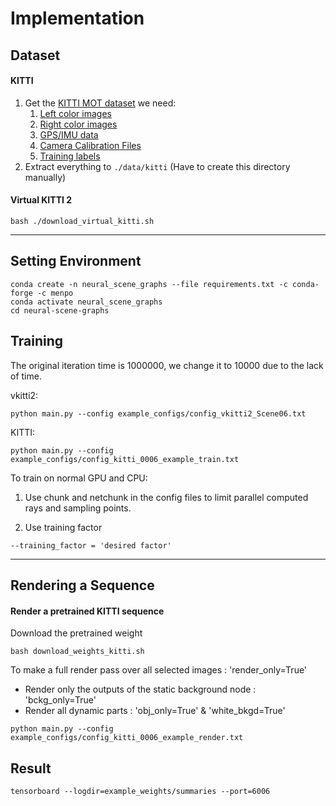 # Implementation

## Dataset

#### KITTI
1. Get the [KITTI MOT dataset](http://www.cvlibs.net/datasets/kitti/eval_tracking.php) we need:
   1. [Left color images](http://www.cvlibs.net/download.php?file=data_tracking_image_2.zip)
   2. [Right color images](http://www.cvlibs.net/download.php?file=data_tracking_image_3.zip)
   3. [GPS/IMU data](http://www.cvlibs.net/download.php?file=data_tracking_oxts.zip)
   4. [Camera Calibration Files](http://www.cvlibs.net/download.php?file=data_tracking_calib.zip)
   5. [Training labels](http://www.cvlibs.net/download.php?file=data_tracking_label_2.zip)
2. Extract everything to ```./data/kitti``` (Have to create this directory manually)

#### Virtual KITTI 2

```
bash ./download_virtual_kitti.sh
```

---

## Setting Environment

```
conda create -n neural_scene_graphs --file requirements.txt -c conda-forge -c menpo
conda activate neural_scene_graphs
cd neural-scene-graphs
```

## Training

The original iteration time is 1000000, we change it to 10000 due to the lack of time.  

vkitti2:
```
python main.py --config example_configs/config_vkitti2_Scene06.txt
```

KITTI:
```
python main.py --config example_configs/config_kitti_0006_example_train.txt
```

To train on normal GPU and CPU:

1. Use chunk and netchunk in the config files to limit parallel computed rays and sampling points.
   
2. Use training factor 
```
--training_factor = 'desired factor'
```

---

## Rendering a Sequence

#### Render a pretrained KITTI sequence

Download the pretrained weight
```
bash download_weights_kitti.sh
```

To make a full render pass over all selected images : 'render_only=True'
- Render only the outputs of the static background node : 'bckg_only=True'
- Render all dynamic parts : 'obj_only=True' & 'white_bkgd=True'
```
python main.py --config example_configs/config_kitti_0006_example_render.txt
```

## Result
```
tensorboard --logdir=example_weights/summaries --port=6006
```

